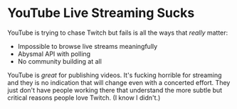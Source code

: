 # YouTube Live Streaming Sucks

YouTube is trying to chase Twitch but fails is all the ways that
*really* matter:

* Impossible to browse live streams meaningfully
* Abysmal API with polling
* No community building at all

YouTube is *great* for publishing videos. It's fucking horrible for
streaming and they is no indication that will change even with a
concerted effort. They just don't have people working there that
understand the more subtle but critical reasons people love Twitch. (I
know I didn't.)
